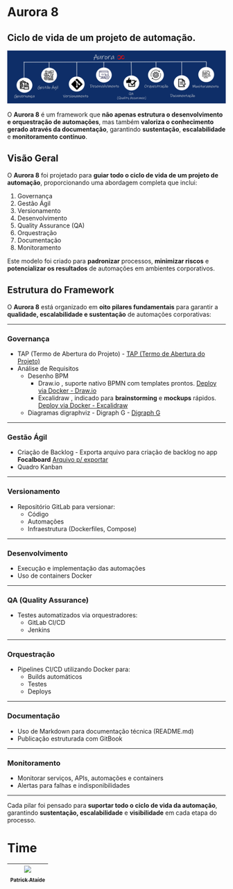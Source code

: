 # Aurora 8 
## Ciclo de vida de um projeto de automação.

![Aurora 8 Banner](bannerprojetoaurora8.png)

O **Aurora 8** é um framework que **não apenas estrutura o desenvolvimento e orquestração de automações**, mas também **valoriza o conhecimento gerado através da documentação**, garantindo **sustentação**, **escalabilidade** e **monitoramento contínuo**.

## Visão Geral

O **Aurora 8** foi projetado para **guiar todo o ciclo de vida de um projeto de automação**, proporcionando uma abordagem completa que inclui:

1. Governança  
2. Gestão Ágil  
3. Versionamento  
4. Desenvolvimento  
5. Quality Assurance (QA)  
6. Orquestração  
7. Documentação  
8. Monitoramento

Este modelo foi criado para **padronizar** processos, **minimizar riscos** e **potencializar os resultados** de automações em ambientes corporativos.

## Estrutura do Framework

O **Aurora 8** está organizado em **oito pilares fundamentais** para garantir a **qualidade, escalabilidade e sustentação** de automações corporativas:

---

### Governança

- TAP (Termo de Abertura do Projeto) - [TAP (Termo de Abertura do Projeto)](TAP.md) 
- Análise de Requisitos  
  - Desenho BPM
    - Draw.io , suporte nativo BPMN com templates prontos. [Deploy via Docker - Draw.io](Drawio.yml)
    - Excalidraw , indicado para **brainstorming** e **mockups** rápidos. [Deploy via Docker - Excalidraw](Excalidraw.yml)
  - Diagramas digraphviz - Digraph G - [Digraph G](https://dreampuf.github.io/GraphvizOnline)

---

### Gestão Ágil

- Criação de Backlog  - Exporta arquivo para criação de backlog no app **Focalboard** [Arquivo p/ exportar](archive.boardarchive)
- Quadro Kanban

---

### Versionamento

- Repositório GitLab para versionar:
  - Código
  - Automações
  - Infraestrutura (Dockerfiles, Compose)

---

### Desenvolvimento

- Execução e implementação das automações  
- Uso de containers Docker

---

### QA (Quality Assurance)

- Testes automatizados via orquestradores:
  - GitLab CI/CD
  - Jenkins

---

### Orquestração

- Pipelines CI/CD utilizando Docker para:
  - Builds automáticos  
  - Testes  
  - Deploys

---

### Documentação

- Uso de Markdown para documentação técnica (README.md)  
- Publicação estruturada com GitBook

---

### Monitoramento

- Monitorar serviços, APIs, automações e containers  
- Alertas para falhas e indisponibilidades

---

Cada pilar foi pensado para **suportar todo o ciclo de vida da automação**, garantindo **sustentação, escalabilidade** e **visibilidade** em cada etapa do processo.

# Time

| [<img src="https://avatars.githubusercontent.com/u/43658340?v=4" width="115"><br><sub>Patrick Ataíde</sub>](https://github.com/pasilva1) |
| :---: |


